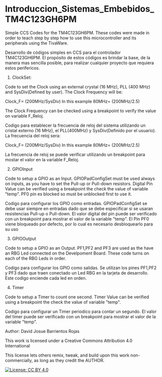 # Introduccion_Sistemas_Embebidos_TM4C123GH6PM

Simple CCS Codes for the TM4C123GH6PM. 
These codes were made in order to teach step by step how to use this microcontroller and its peripherals using the TivaWare.

Desarrollo de códigos simples en CCS para el controlador TM4C123GH6PM. 
El propósito de estos códigos es brindar la base, de la manera mas sencilla posible, para realizar cualquier proyecto que requiera estos perifericos.


01. ClockSet:

Code to set the Clock using an external crystal (16 MHz), PLL (400 MHz) and SysDiv(Defined by user).
The Clock Frequency will be:

Clock_F= (200MHz/SysDiv)
In this example
80MHz= (200MHz/2.5)

The Clock Frequency can be checked using a breakpoint to verify the value on variable F_Reloj.

Codigo para establecer la frecuencia de reloj del sistema utilizando un cristal externo (16 MHz), el PLL(400MHz) y SysDiv(Definido por el usuario).
La frecuencia del reloj sera:

Clock_F= (200MHz/SysDiv)
In this example
80MHz= (200MHz/2.5)

La frecuencia de reloj se puede verificar utilizando un breakpoint para mostar el valor en la variable F_Reloj.

02. GPIOInput

Code to setup a GPIO as an Input. GPIOPadConfigSet must be used always on inputs, as you have to set the Pull-up or Pull-down resistors. 
Digital Pin Value can be verified using a breakpoint the check the value of variable "temp".
PF0 pin es blocked so must be unblocked first to use it.

Codigo para configurar los GPIO como entradas. GPIOPadConfigSet se debe usar siempre en entradas dado que se debe especificar si se usaran resistencias Pull-up o Pull-down.
El valor digital del pin puede ser verificado con un breakpoint para mostrar el valor de la variable "temp".
El Pin PF0 viene bloqueado por defecto, por lo cual es necesario desbloquearlo para su uso

03. GPIOOutput

Code to setup a GPIO as an Output. PF1,PF2 and PF3 are used as the have an RBG Led connected on the Develpoment Board.
These code turns on each of the RBG Leds in order.

Codigo para configurar los GPIO como salidas. Se utilizan los pines PF1,PF2 y PF3 dado que traen conectado un Led RBG en la tarjeta de desarrollo. Este codigo enciende cada led en orden.

04. Timer

Code to setup a Timer to count one second.
Timer Value can be verified using a breakpoint the check the value of variable "temp".

Codigo para configurar un Timer periodico para contar un segundo. 
El valor del timer puede ser verificado con un breakpoint para mostrar el valor de la variable "temp".





Author: David Josue Barrientos Rojas

This work is licensed under a Creative Commons Attribution 4.0 International

This license lets others remix, tweak, and build upon this work non-commercially, as long as they credit the AUTHOR.

[![License: CC BY 4.0](https://img.shields.io/badge/License-CC%20BY%204.0-lightgrey.svg)](https://creativecommons.org/licenses/by/4.0/)
